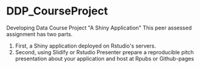 # DDP_CourseProject
Developing Data Course Project "A Shiny Application"
This peer assessed assignment has two parts. 
1. First, a Shiny application deployed on Rstudio's servers.  
2. Second, using Slidify or Rstudio Presenter prepare a reproducible pitch presentation about your application and host at Rpubs or Github-pages

